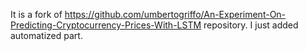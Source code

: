 It is a fork of https://github.com/umbertogriffo/An-Experiment-On-Predicting-Cryptocurrency-Prices-With-LSTM repository.
I just added automatized part.
